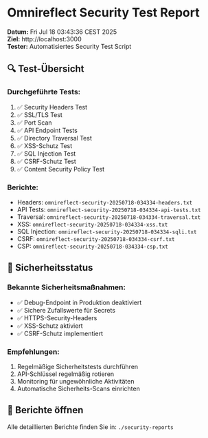 # Omnireflect Security Test Report

**Datum:** Fri Jul 18 03:43:36 CEST 2025  
**Ziel:** http://localhost:3000  
**Tester:** Automatisiertes Security Test Script

## 🔍 Test-Übersicht

### Durchgeführte Tests:
1. ✅ Security Headers Test
2. ✅ SSL/TLS Test
3. ✅ Port Scan
4. ✅ API Endpoint Tests
5. ✅ Directory Traversal Test
6. ✅ XSS-Schutz Test
7. ✅ SQL Injection Test
8. ✅ CSRF-Schutz Test
9. ✅ Content Security Policy Test

### Berichte:
- Headers: `omnireflect-security-20250718-034334-headers.txt`
- API Tests: `omnireflect-security-20250718-034334-api-tests.txt`
- Traversal: `omnireflect-security-20250718-034334-traversal.txt`
- XSS: `omnireflect-security-20250718-034334-xss.txt`
- SQL Injection: `omnireflect-security-20250718-034334-sqli.txt`
- CSRF: `omnireflect-security-20250718-034334-csrf.txt`
- CSP: `omnireflect-security-20250718-034334-csp.txt`

## 🚨 Sicherheitsstatus

### Bekannte Sicherheitsmaßnahmen:
- ✅ Debug-Endpoint in Produktion deaktiviert
- ✅ Sichere Zufallswerte für Secrets
- ✅ HTTPS-Security-Headers
- ✅ XSS-Schutz aktiviert
- ✅ CSRF-Schutz implementiert

### Empfehlungen:
1. Regelmäßige Sicherheitstests durchführen
2. API-Schlüssel regelmäßig rotieren
3. Monitoring für ungewöhnliche Aktivitäten
4. Automatische Sicherheits-Scans einrichten

## 📁 Berichte öffnen

Alle detaillierten Berichte finden Sie in: `./security-reports`
